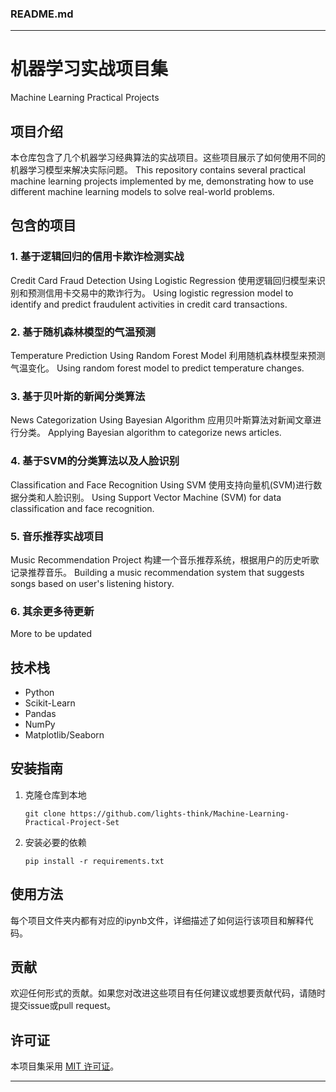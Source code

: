 ### README.md

---

# 机器学习实战项目集
Machine Learning Practical Projects

## 项目介绍
本仓库包含了几个机器学习经典算法的实战项目。这些项目展示了如何使用不同的机器学习模型来解决实际问题。
This repository contains several practical machine learning projects implemented by me, demonstrating how to use different machine learning models to solve real-world problems.

## 包含的项目
### 1. 基于逻辑回归的信用卡欺诈检测实战
Credit Card Fraud Detection Using Logistic Regression
使用逻辑回归模型来识别和预测信用卡交易中的欺诈行为。
Using logistic regression model to identify and predict fraudulent activities in credit card transactions.

### 2. 基于随机森林模型的气温预测
Temperature Prediction Using Random Forest Model
利用随机森林模型来预测气温变化。
Using random forest model to predict temperature changes.

### 3. 基于贝叶斯的新闻分类算法
News Categorization Using Bayesian Algorithm
应用贝叶斯算法对新闻文章进行分类。
Applying Bayesian algorithm to categorize news articles.

### 4. 基于SVM的分类算法以及人脸识别
Classification and Face Recognition Using SVM
使用支持向量机(SVM)进行数据分类和人脸识别。
Using Support Vector Machine (SVM) for data classification and face recognition.

### 5. 音乐推荐实战项目
Music Recommendation Project
构建一个音乐推荐系统，根据用户的历史听歌记录推荐音乐。
Building a music recommendation system that suggests songs based on user's listening history.

### 6. 其余更多待更新
More to be updated

## 技术栈
- Python
- Scikit-Learn
- Pandas
- NumPy
- Matplotlib/Seaborn

## 安装指南
1. 克隆仓库到本地
   ```
   git clone https://github.com/lights-think/Machine-Learning-Practical-Project-Set
   ```
2. 安装必要的依赖
   ```
   pip install -r requirements.txt
   ```

## 使用方法
每个项目文件夹内都有对应的ipynb文件，详细描述了如何运行该项目和解释代码。

## 贡献
欢迎任何形式的贡献。如果您对改进这些项目有任何建议或想要贡献代码，请随时提交issue或pull request。

## 许可证
本项目集采用 [MIT 许可证](LICENSE)。

---
